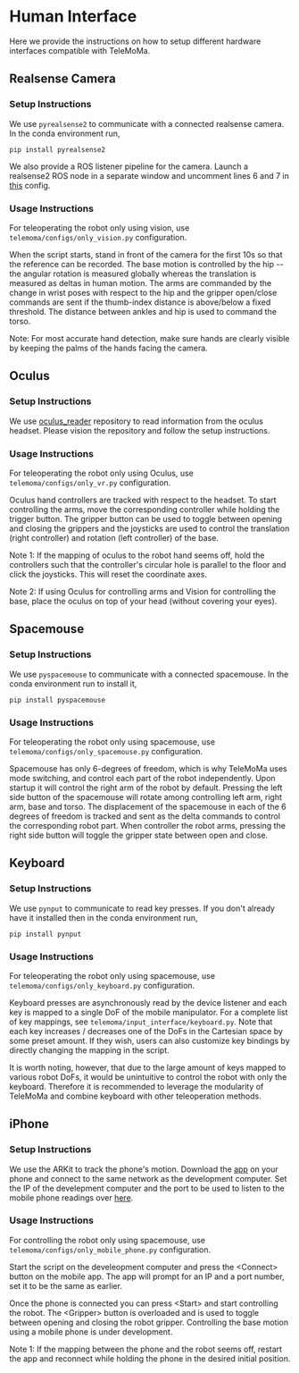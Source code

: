 # Human Interface
Here we provide the instructions on how to setup different hardware interfaces compatible with TeleMoMa. 

## Realsense Camera
### Setup Instructions
We use ```pyrealsense2``` to communicate with a connected realsense camera. In the conda environment run,
```
pip install pyrealsense2
```

We also provide a ROS listener pipeline for the camera. Launch a realsense2 ROS node in a separate window and uncomment lines 6 and 7 in [this](https://github.com/UT-Austin-RobIn/telemoma/blob/main/telemoma/configs/only_vision.py) config.

### Usage Instructions
For teleoperating the robot only using vision, use ```telemoma/configs/only_vision.py``` configuration.

When the script starts, stand in front of the camera for the first 10s so that the reference can be recorded. The base motion is controlled by the hip -- the angular rotation is measured globally whereas the translation is measured as deltas in human motion. The arms are commanded by the change in wrist poses with respect to the hip and the gripper open/close commands are sent if the thumb-index distance is above/below a fixed threshold. The distance between ankles and hip is used to command the torso.

Note: For most accurate hand detection, make sure hands are clearly visible by keeping the palms of the hands facing the camera.

## Oculus
### Setup Instructions
We use [oculus_reader](https://github.com/rail-berkeley/oculus_reader) repository to read information from the oculus headset. Please vision the repository and follow the setup instructions.

### Usage Instructions
For teleoperating the robot only using Oculus, use ```telemoma/configs/only_vr.py``` configuration.

Oculus hand controllers are tracked with respect to the headset. To start controlling the arms, move the corresponding controller while holding the trigger button. The gripper button can be used to toggle between opening and closing the grippers and the joysticks are used to control the translation (right controller) and rotation (left controller) of the base. 

Note 1: If the mapping of oculus to the robot hand seems off, hold the controllers such that the controller's circular hole is parallel to the floor and click the joysticks. This will reset the coordinate axes.

Note 2: If using Oculus for controlling arms and Vision for controlling the base, place the oculus on top of your head (without covering your eyes).

## Spacemouse
### Setup Instructions
We use ```pyspacemouse``` to communicate with a connected spacemouse. In the conda environment run to install it,
```
pip install pyspacemouse
```
### Usage Instructions
For teleoperating the robot only using spacemouse, use ```telemoma/configs/only_spacemouse.py``` configuration.

Spacemouse has only 6-degrees of freedom, which is why TeleMoMa uses mode switching, and control each part of the robot independently. Upon startup it will control the right arm of the robot by default. Pressing the left side button of the spacemouse will rotate among controlling left arm, right arm, base and torso. The displacement of the spacemouse in each of the 6 degrees of freedom is tracked and sent as the delta commands to control the corresponding robot part. When controller the robot arms, pressing the right side button will toggle the gripper state between open and close.

## Keyboard
### Setup Instructions
We use ```pynput``` to communicate to read key presses. If you don't already have it installed then in the conda environment run,
```
pip install pynput
```
### Usage Instructions
For teleoperating the robot only using spacemouse, use ```telemoma/configs/only_keyboard.py``` configuration.

Keyboard presses are asynchronously read by the device listener and each key is mapped to a single DoF of the mobile manipulator. For a complete list of key mappings, see ```telemoma/input_interface/keyboard.py```. Note that each key increases / decreases one of the DoFs in the Cartesian space by some preset amount.
If they wish, users can also customize key bindings by directly changing the mapping in the script.

It is worth noting, however, that due to the large amount of keys mapped to various robot DoFs, it would be unintuitive to control the robot with only the keyboard. Therefore it is recommended to leverage the modularity of TeleMoMa and combine keyboard with other teleoperation methods. 

## iPhone
### Setup Instructions
We use the ARKit to track the phone's motion. Download the [app](https://testflight.apple.com/join/wGtbRk4w) on your phone and connect to the same network as the development computer. Set the IP of the develepment computer and the port to be used to listen to the mobile phone readings over [here](https://github.com/UT-Austin-RobIn/telemoma/blob/8ca898c306b4cd93faef82a0a30df755fe4f9b6b/telemoma/configs/only_mobile_phone.py#L4). 

### Usage Instructions
For controlling the robot only using spacemouse, use ```telemoma/configs/only_mobile_phone.py``` configuration.

Start the script on the develeopment computer and press the \<Connect\> button on the mobile app. The app will prompt for an IP and a port number, set it to be the same as earlier.

Once the phone is connected you can press \<Start\> and start controlling the robot. The \<Gripper\> button is overloaded and is used to toggle between opening and closing the robot gripper. Controlling the base motion using a mobile phone is under development.

Note 1: If the mapping between the phone and the robot seems off, restart the app and reconnect while holding the phone in the desired initial position.
